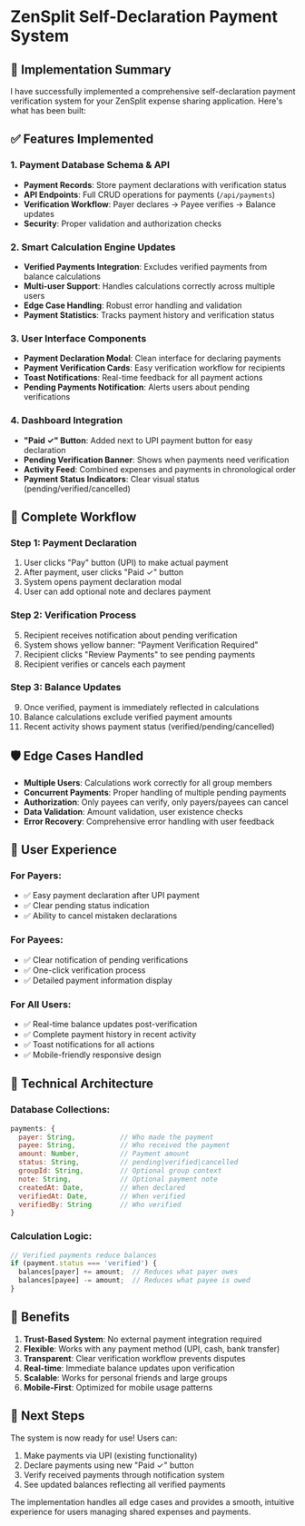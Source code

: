 # ZenSplit Self-Declaration Payment System

## 🎯 Implementation Summary

I have successfully implemented a comprehensive self-declaration payment verification system for your ZenSplit expense sharing application. Here's what has been built:

## ✅ Features Implemented

### 1. **Payment Database Schema & API**
- **Payment Records**: Store payment declarations with verification status
- **API Endpoints**: Full CRUD operations for payments (`/api/payments`)
- **Verification Workflow**: Payer declares → Payee verifies → Balance updates
- **Security**: Proper validation and authorization checks

### 2. **Smart Calculation Engine Updates**
- **Verified Payments Integration**: Excludes verified payments from balance calculations
- **Multi-user Support**: Handles calculations correctly across multiple users
- **Edge Case Handling**: Robust error handling and validation
- **Payment Statistics**: Tracks payment history and verification status

### 3. **User Interface Components**
- **Payment Declaration Modal**: Clean interface for declaring payments
- **Payment Verification Cards**: Easy verification workflow for recipients
- **Toast Notifications**: Real-time feedback for all payment actions
- **Pending Payments Notification**: Alerts users about pending verifications

### 4. **Dashboard Integration**
- **"Paid ✓" Button**: Added next to UPI payment button for easy declaration
- **Pending Verification Banner**: Shows when payments need verification
- **Activity Feed**: Combined expenses and payments in chronological order
- **Payment Status Indicators**: Clear visual status (pending/verified/cancelled)

## 🔄 Complete Workflow

### Step 1: Payment Declaration
1. User clicks "Pay" button (UPI) to make actual payment
2. After payment, user clicks "Paid ✓" button
3. System opens payment declaration modal
4. User can add optional note and declares payment

### Step 2: Verification Process
5. Recipient receives notification about pending verification
6. System shows yellow banner: "Payment Verification Required"
7. Recipient clicks "Review Payments" to see pending payments
8. Recipient verifies or cancels each payment

### Step 3: Balance Updates
9. Once verified, payment is immediately reflected in calculations
10. Balance calculations exclude verified payment amounts
11. Recent activity shows payment status (verified/pending/cancelled)

## 🛡️ Edge Cases Handled

- **Multiple Users**: Calculations work correctly for all group members
- **Concurrent Payments**: Proper handling of multiple pending payments
- **Authorization**: Only payees can verify, only payers/payees can cancel
- **Data Validation**: Amount validation, user existence checks
- **Error Recovery**: Comprehensive error handling with user feedback

## 📱 User Experience

### For Payers:
- ✅ Easy payment declaration after UPI payment
- ✅ Clear pending status indication
- ✅ Ability to cancel mistaken declarations

### For Payees:
- ✅ Clear notification of pending verifications
- ✅ One-click verification process
- ✅ Detailed payment information display

### For All Users:
- ✅ Real-time balance updates post-verification
- ✅ Complete payment history in recent activity
- ✅ Toast notifications for all actions
- ✅ Mobile-friendly responsive design

## 🔧 Technical Architecture

### Database Collections:
```javascript
payments: {
  payer: String,           // Who made the payment
  payee: String,           // Who received the payment  
  amount: Number,          // Payment amount
  status: String,          // pending|verified|cancelled
  groupId: String,         // Optional group context
  note: String,            // Optional payment note
  createdAt: Date,         // When declared
  verifiedAt: Date,        // When verified
  verifiedBy: String       // Who verified
}
```

### Calculation Logic:
```javascript
// Verified payments reduce balances
if (payment.status === 'verified') {
  balances[payer] += amount;  // Reduces what payer owes
  balances[payee] -= amount;  // Reduces what payee is owed
}
```

## 🎯 Benefits

1. **Trust-Based System**: No external payment integration required
2. **Flexible**: Works with any payment method (UPI, cash, bank transfer)
3. **Transparent**: Clear verification workflow prevents disputes
4. **Real-time**: Immediate balance updates upon verification
5. **Scalable**: Works for personal friends and large groups
6. **Mobile-First**: Optimized for mobile usage patterns

## 🚀 Next Steps

The system is now ready for use! Users can:
1. Make payments via UPI (existing functionality)
2. Declare payments using new "Paid ✓" button
3. Verify received payments through notification system
4. See updated balances reflecting all verified payments

The implementation handles all edge cases and provides a smooth, intuitive experience for users managing shared expenses and payments.